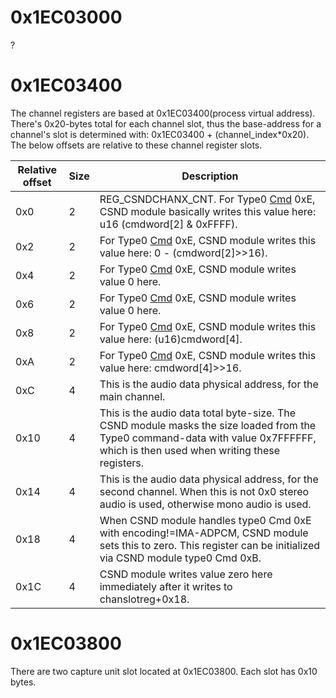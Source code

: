 # 0x1EC03000

?

# 0x1EC03400

The channel registers are based at 0x1EC03400(process virtual address).
There's 0x20-bytes total for each channel slot, thus the base-address
for a channel's slot is determined with: 0x1EC03400 +
(channel_index\*0x20). The below offsets are relative to these channel
register slots.

| Relative offset | Size | Description                                                                                                                                                                      |
|-----------------|------|----------------------------------------------------------------------------------------------------------------------------------------------------------------------------------|
| 0x0             | 2    | REG_CSNDCHANX_CNT. For Type0 [Cmd](CSND_Shared_Memory "wikilink") 0xE, CSND module basically writes this value here: u16 (cmdword\[2\] & 0xFFFF).                                |
| 0x2             | 2    | For Type0 [Cmd](CSND_Shared_Memory "wikilink") 0xE, CSND module writes this value here: 0 - (cmdword\[2\]\>\>16).                                                                |
| 0x4             | 2    | For Type0 [Cmd](CSND_Shared_Memory "wikilink") 0xE, CSND module writes value 0 here.                                                                                             |
| 0x6             | 2    | For Type0 [Cmd](CSND_Shared_Memory "wikilink") 0xE, CSND module writes value 0 here.                                                                                             |
| 0x8             | 2    | For Type0 [Cmd](CSND_Shared_Memory "wikilink") 0xE, CSND module writes this value here: (u16)cmdword\[4\].                                                                       |
| 0xA             | 2    | For Type0 [Cmd](CSND_Shared_Memory "wikilink") 0xE, CSND module writes this value here: cmdword\[4\]\>\>16.                                                                      |
| 0xC             | 4    | This is the audio data physical address, for the main channel.                                                                                                                   |
| 0x10            | 4    | This is the audio data total byte-size. The CSND module masks the size loaded from the Type0 command-data with value 0x7FFFFFF, which is then used when writing these registers. |
| 0x14            | 4    | This is the audio data physical address, for the second channel. When this is not 0x0 stereo audio is used, otherwise mono audio is used.                                        |
| 0x18            | 4    | When CSND module handles type0 Cmd 0xE with encoding!=IMA-ADPCM, CSND module sets this to zero. This register can be initialized via CSND module type0 Cmd 0xB.                  |
| 0x1C            | 4    | CSND module writes value zero here immediately after it writes to chanslotreg+0x18.                                                                                              |

# 0x1EC03800

There are two capture unit slot located at 0x1EC03800. Each slot has
0x10 bytes.
